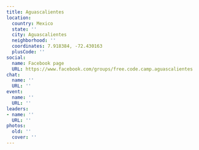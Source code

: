 ```yaml
---
title: Aguascalientes
location:
  country: Mexico
  state: ''
  city: Aguascalientes
  neighborhood: ''
  coordinates: 7.918384, -72.430163
  plusCode: ''
social:
  name: Facebook page
  URL: https://www.facebook.com/groups/free.code.camp.aguascalientes
chat:
  name: ''
  URL: ''
event:
  name: ''
  URL: ''
leaders:
- name: ''
  URL: ''
photos:
  old: ''
  cover: ''
---
```

